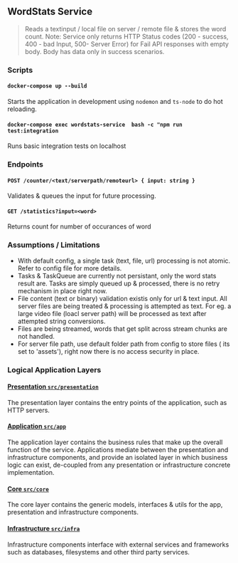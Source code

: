 ## WordStats Service

> Reads a textinput / local file on server / remote file & stores the word count.
> Note: Service only returns HTTP Status codes (200 - success, 400 - bad Input, 500- Server Error) for Fail API responses with empty body. Body has data only in success scenarios.

### Scripts

#### `docker-compose up --build`
Starts the application in development using `nodemon` and `ts-node` to do hot reloading.

#### `docker-compose exec wordstats-service  bash -c "npm run test:integration`
Runs basic integration tests on localhost

### Endpoints

#### `POST /counter/<text/serverpath/remoteurl> { input: string }`
Validates & queues the input for future processing.

#### `GET /statistics?input=<word>`
Returns count for number of occurances of word

### Assumptions / Limitations
- With default config, a single task (text, file, url) processing is not atomic. Refer to config file for more details.
- Tasks & TaskQueue are currently not persistant, only the word stats result are. Tasks are simply queued up & processed, there is no retry mechanism in place right now.
- File content (text or binary) validation existis only for url & text input. All server files are being treated & processing is attempted as text. For eg. a large video file (loacl server path) will be processed as text after attempted string conversions.
- Files are being streamed, words that get split across stream chunks are not handled.
- For server file path, use default folder path from config to store files ( its set to 'assets'), right now there is no access security in place.

### Logical Application Layers

#### [Presentation `src/presentation`](./src/presentation)
The presentation layer contains the entry points of the application, such as HTTP servers.

#### [Application `src/app`](./src/app)
The application layer contains the business rules that make up the overall function of the service. Applications mediate between the
presentation and infrastructure components, and provide an isolated layer in which business logic can exist,
de-coupled from any presentation or infrastructure concrete implementation.

#### [Core `src/core`](./src/core)
The core layer contains the generic models, interfaces & utils for the app, presentation and infrastructure components.

#### [Infrastructure `src/infra`](./src/infra)
Infrastructure components interface with external services and frameworks such as databases, filesystems and other third party services.
